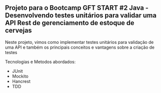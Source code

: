 ## Projeto para o Bootcamp GFT START #2 Java - Desenvolvendo testes unitários para validar uma API Rest de gerenciamento de estoque de cervejas

 Neste projeto, vimos como implementar testes unitários para validação de uma API e também os principais conceitos e vantagens sobre a criação de testes

 Tecnologias e Metodos abordados:
 * JUnit 
 * Mockito 
 * Hancrest 
 * TDD